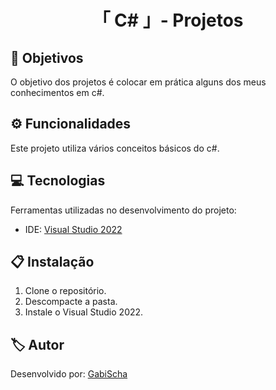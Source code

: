 <h1 align="center">「 C# 」- Projetos</h1>




<h2 id=objective>📌 Objetivos</h2>

O objetivo dos projetos é colocar em prática alguns dos meus conhecimentos em c#.

<h2 id=features>⚙️ Funcionalidades </h2>

Este projeto utiliza vários conceitos básicos do c#.

<h2 id=technology>💻 Tecnologias</h2>

Ferramentas utilizadas no desenvolvimento do projeto:

- IDE: <a href="https://visualstudio.microsoft.com/pt-br/vs/">Visual Studio 2022</a>

<h2 id=installation>📋 Instalação</h2>

1. Clone o repositório.
2. Descompacte a pasta.
3. Instale o  Visual Studio 2022.


<h2 id=author>🏷️ Autor</h2>

Desenvolvido por: <a href="https://www.linkedin.com/in/gabrielaschaper/" target="_blank">GabiScha</a>
